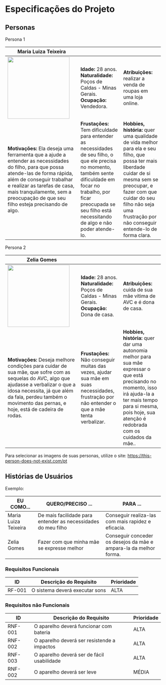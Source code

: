 # Especificações do Projeto

## Personas


Persona 1

|**Maria Luiza Teixeira**|           |                             | 
|-------------------|-----------|-----------------------------|
<img src="https://github.com/ICEI-PUC-Minas-PPC-CC/Template-MentoringII/blob/main/docs/img/trasnferir.jpg" width="200" height="200"/>|**Idade:** 28 anos. **Naturalidade:** Poços de Caldas - Minas Gerais. **Ocupação:** Vendedora.       |**Atribuições:** realizar a venda de roupas em uma loja online. 
|**Motivações:** Ela deseja uma ferramenta que a ajude a entender as necessidades do filho, para que possa atende-las de forma rápida, além de conseguir trabalhar e realizar as tarefas de casa, mais tranquilamente, sem a preocupação de que seu filho esteja precisando de algo.  |**Frustações:** Tem dificuldade para entender as necessidades de seu filho, o que ele precisa no momento, também sente dificuldade em focar no trabalho, por ficar preocupada se seu filho está necessitando de algo e não poder atende-lo.   |**Hobbies, história:** quer uma qualidade de vida melhor para ela e seu filho, que possa ter mais liberdade cuidar de si mesma sem se preocupar, e fazer com que cuidar do seu filho não seja uma frustração por não conseguir entende-lo de forma clara.



Persona 2


|**Zelia Gomes**|           |                             | 
|-------------------|-----------|-----------------------------|
<img src="https://github.com/ICEI-PUC-Minas-PPC-CC/Template-MentoringII/blob/main/docs/img/trasnferir.jpg" width="200" height="200"/>|**Idade:** 28 anos. **Naturalidade:** Poços de Caldas - Minas Gerais. **Ocupação:** Dona de casa.       |**Atribuições:** cuida de sua mãe vitima de AVC e é dona de casa.
|**Motivações:** Deseja melhore condições para cuidar de sua mãe, que sofre com as sequelas do AVC, algo que ajudasse a verbalizar o que a idosa necessita, já que além da fala, perdeu também o movimento das pernas, e hoje, está de cadeira de rodas.  |**Frustações:** Não conseguir muitas das vezes, ajudar sua mãe em suas necessidades, frustração por não entender o que a mãe tenta verbalizar.   |**Hobbies, história:** quer dar uma autonomia melhor para sua mãe expressar o que está precisando no momento, isso irá ajuda-la a ter mais tempo para si mesma, pois hoje, sua atenção é redobrada com os cuidados da mãe..


Para selecionar as imagens de suas personas, utilize o site: https://this-person-does-not-exist.com/pt

## Histórias de Usuários


Exemplo:

|EU COMO...| QUERO/PRECISO ...  |PARA ...                  |
|--------------------|------------------------------------|----------------------------------------|
|Maria Luiza Teixeira| De mais facilidade para entender as necessidades do meu filho | Conseguir realiza-las com mais rapidez e eficacia. |
|Zelia Gomes | Fazer com que minha mãe se expresse melhor | Conseguir conceder os desejos da mãe e ampara-la da melhor forma. |


### Requisitos Funcionais

|ID    | Descrição do Requisito  | Prioridade |
|------|-----------------------------------------|----|
|RF-001| O sistema deverá executar sons | ALTA | 

### Requisitos não Funcionais

|ID     | Descrição do Requisito  |Prioridade |
|-------|-------------------------|----|
|RNF-001| O aparelho deverá funcionar com bateria | ALTA | 
|RNF-002| O aparelho deverá ser resistende a impactos |  ALTA | 
|RNF-003| O aparelho deverá ser de fácil usabilidade | ALTA | 
|RNF-002| O aparelho deverá ser leve |  MÉDIA | 







